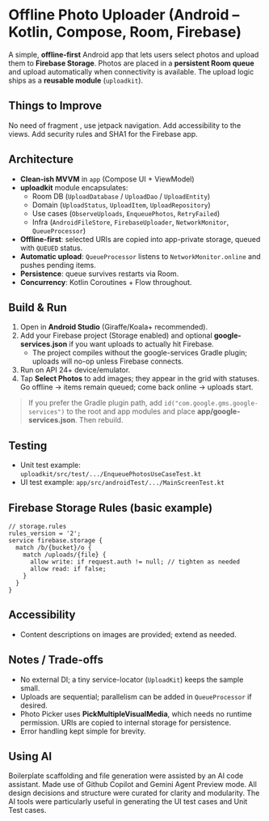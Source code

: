 # Offline Photo Uploader (Android – Kotlin, Compose, Room, Firebase)

A simple, **offline‑first** Android app that lets users select photos and upload them to **Firebase Storage**. Photos are placed in a **persistent Room queue** and upload automatically when connectivity is available. The upload logic ships as a **reusable module** (`uploadkit`).

## Things to Improve
No need of fragment , use jetpack navigation. Add accessibility to the views. Add security rules and SHA1 for the Firebase app.

## Architecture
- **Clean-ish MVVM** in `app` (Compose UI + ViewModel)
- **uploadkit** module encapsulates:
  - Room DB (`UploadDatabase` / `UploadDao` / `UploadEntity`)
  - Domain (`UploadStatus`, `UploadItem`, `UploadRepository`)
  - Use cases (`ObserveUploads`, `EnqueuePhotos`, `RetryFailed`)
  - Infra (`AndroidFileStore`, `FirebaseUploader`, `NetworkMonitor`, `QueueProcessor`)
- **Offline-first**: selected URIs are copied into app-private storage, queued with `QUEUED` status.
- **Automatic upload**: `QueueProcessor` listens to `NetworkMonitor.online` and pushes pending items.
- **Persistence**: queue survives restarts via Room.
- **Concurrency**: Kotlin Coroutines + Flow throughout.

## Build & Run
1. Open in **Android Studio** (Giraffe/Koala+ recommended).
2. Add your Firebase project (Storage enabled) and optional **google-services.json** if you want uploads to actually hit Firebase.
   - The project compiles without the google-services Gradle plugin; uploads will no-op unless Firebase connects.
3. Run on API 24+ device/emulator.
4. Tap **Select Photos** to add images; they appear in the grid with statuses. Go offline → items remain queued; come back online → uploads start.

> If you prefer the Gradle plugin path, add `id("com.google.gms.google-services")` to the root and app modules and place **app/google-services.json**. Then rebuild.

## Testing
- Unit test example: `uploadkit/src/test/.../EnqueuePhotosUseCaseTest.kt`
- UI test example: `app/src/androidTest/.../MainScreenTest.kt`

## Firebase Storage Rules (basic example)
```
// storage.rules
rules_version = '2';
service firebase.storage {
  match /b/{bucket}/o {
    match /uploads/{file} {
      allow write: if request.auth != null; // tighten as needed
      allow read: if false;
    }
  }
}
```

## Accessibility
- Content descriptions on images are provided; extend as needed.

## Notes / Trade-offs
- No external DI; a tiny service-locator (`UploadKit`) keeps the sample small.
- Uploads are sequential; parallelism can be added in `QueueProcessor` if desired.
- Photo Picker uses **PickMultipleVisualMedia**, which needs no runtime permission. URIs are copied to internal storage for persistence.
- Error handling kept simple for brevity.

## Using AI
Boilerplate scaffolding and file generation were assisted by an AI code assistant. Made use of Github Copilot and Gemini Agent Preview mode. All design decisions and structure were curated for clarity and modularity. The AI tools were particularly useful in generating the UI test cases and Unit Test cases. 
